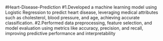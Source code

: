  #Heart-Disease-Prediction
#1.Developed a machine learning model using Logistic Regression to predict heart disease, leveraging medical attributes
such as cholesterol, blood pressure, and age, achieving accurate classification.
#2.Performed data preprocessing, feature selection, and model evaluation using metrics like accuracy, precision, and recall,
improving predictive performance and interpretability
